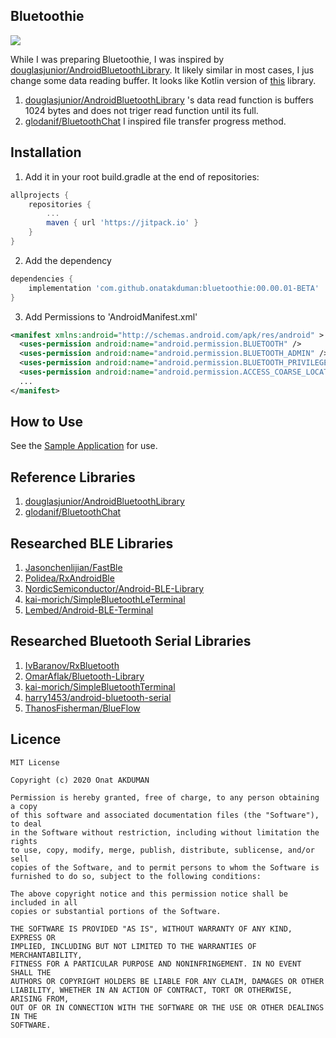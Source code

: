 ## Bluetoothie
[![](https://jitpack.io/v/onatakduman/bluetoothie.svg)](https://jitpack.io/#onatakduman/bluetoothie)

While I was preparing Bluetoothie, I was inspired by [douglasjunior/AndroidBluetoothLibrary](https://github.com/douglasjunior/AndroidBluetoothLibrary). It likely similar in most cases, 
I jus change some data reading buffer. It looks like Kotlin version of [this](https://github.com/douglasjunior/AndroidBluetoothLibrary) library.
1. [douglasjunior/AndroidBluetoothLibrary](https://github.com/douglasjunior/AndroidBluetoothLibrary) 's data read function is buffers 1024 bytes and does not triger read function until its full.
2. [glodanif/BluetoothChat](https://github.com/glodanif/BluetoothChat) I inspired file transfer progress method.

Installation
------
1. Add it in your root build.gradle at the end of repositories:
```gradle
allprojects {
	repositories {
		...
		maven { url 'https://jitpack.io' }
	}
}
```

2. Add the dependency
```gradle
dependencies {
    implementation 'com.github.onatakduman:bluetoothie:00.00.01-BETA'
}
```

3. Add Permissions to 'AndroidManifest.xml'
```xml
<manifest xmlns:android="http://schemas.android.com/apk/res/android" >
  <uses-permission android:name="android.permission.BLUETOOTH" />
  <uses-permission android:name="android.permission.BLUETOOTH_ADMIN" />
  <uses-permission android:name="android.permission.BLUETOOTH_PRIVILEGED" />
  <uses-permission android:name="android.permission.ACCESS_COARSE_LOCATION" />
  ...
</manifest>
```

How to Use
------
See the [Sample Application](https://github.com/onatakduman/bluetoothie/tree/master/app/src/main/java/com/onatakduman/bluetoothieapp) for use. 

Reference Libraries
------
1. [douglasjunior/AndroidBluetoothLibrary](https://github.com/douglasjunior/AndroidBluetoothLibrary)
2. [glodanif/BluetoothChat](https://github.com/glodanif/BluetoothChat)


Researched BLE Libraries
------
1. [Jasonchenlijian/FastBle](https://github.com/Jasonchenlijian/FastBle)
2. [Polidea/RxAndroidBle](https://github.com/Polidea/RxAndroidBle)
3. [NordicSemiconductor/Android-BLE-Library](https://github.com/NordicSemiconductor/Android-BLE-Library)
4. [kai-morich/SimpleBluetoothLeTerminal](https://github.com/kai-morich/SimpleBluetoothLeTerminal)
4. [Lembed/Android-BLE-Terminal](https://github.com/Lembed/Android-BLE-Terminal)

Researched Bluetooth Serial Libraries
------
1. [IvBaranov/RxBluetooth](https://github.com/IvBaranov/RxBluetooth)
2. [OmarAflak/Bluetooth-Library](https://github.com/OmarAflak/Bluetooth-Library)
3. [kai-morich/SimpleBluetoothTerminal](https://github.com/kai-morich/SimpleBluetoothTerminal)
4. [harry1453/android-bluetooth-serial](https://github.com/harry1453/android-bluetooth-serial)
5. [ThanosFisherman/BlueFlow](https://github.com/ThanosFisherman/BlueFlow)

Licence
------
```
MIT License

Copyright (c) 2020 Onat AKDUMAN

Permission is hereby granted, free of charge, to any person obtaining a copy
of this software and associated documentation files (the "Software"), to deal
in the Software without restriction, including without limitation the rights
to use, copy, modify, merge, publish, distribute, sublicense, and/or sell
copies of the Software, and to permit persons to whom the Software is
furnished to do so, subject to the following conditions:

The above copyright notice and this permission notice shall be included in all
copies or substantial portions of the Software.

THE SOFTWARE IS PROVIDED "AS IS", WITHOUT WARRANTY OF ANY KIND, EXPRESS OR
IMPLIED, INCLUDING BUT NOT LIMITED TO THE WARRANTIES OF MERCHANTABILITY,
FITNESS FOR A PARTICULAR PURPOSE AND NONINFRINGEMENT. IN NO EVENT SHALL THE
AUTHORS OR COPYRIGHT HOLDERS BE LIABLE FOR ANY CLAIM, DAMAGES OR OTHER
LIABILITY, WHETHER IN AN ACTION OF CONTRACT, TORT OR OTHERWISE, ARISING FROM,
OUT OF OR IN CONNECTION WITH THE SOFTWARE OR THE USE OR OTHER DEALINGS IN THE
SOFTWARE.
```